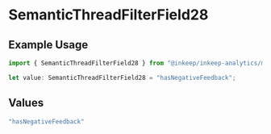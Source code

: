 # SemanticThreadFilterField28

## Example Usage

```typescript
import { SemanticThreadFilterField28 } from "@inkeep/inkeep-analytics/models/components";

let value: SemanticThreadFilterField28 = "hasNegativeFeedback";
```

## Values

```typescript
"hasNegativeFeedback"
```